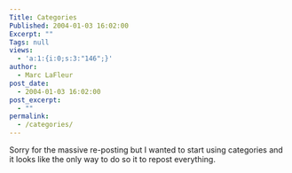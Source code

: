 ```yaml
---
Title: Categories
Published: 2004-01-03 16:02:00
Excerpt: ""
Tags: null
views:
  - 'a:1:{i:0;s:3:"146";}'
author:
  - Marc LaFleur
post_date:
  - 2004-01-03 16:02:00
post_excerpt:
  - ""
permalink:
  - /categories/
---
```

Sorry for the massive re-posting but I wanted to start using&nbsp;categories and it looks like the only way to do so it to repost everything.